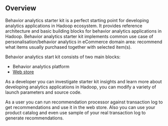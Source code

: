 Overview
--------
Behavior analytics starter kit is a perfect starting point for developing analytics applications in Hadoop ecosystem. 
It provides reference architecture and basic building blocks for behavior analytics applications in Hadoop.
Behavior analytics starter kit implements common use case of personalisation/behavior analytics in eCommerce domain area: 
recommend what items usually purchased together with selected item(s). 

Behavior analytics start kit consists of two main blocks:
* Behavior analytics platform
* [Web store](Developer-Guide--Web-Store--Overview.md)

As a developer you can investigate starter kit insights and learn more about developing analytics applications in Hadoop, you can modify a variety of launch parameters and source code.

As a user you can run recommendation processor against transaction log to get recommendations and use it in the web store.
Also you can use your product catalog and even use sample of your real transaction log to generate recommendations.
